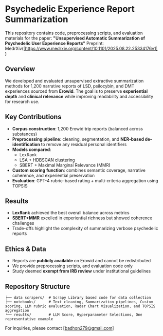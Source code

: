 # Psychedelic Experience Report Summarization

This repository contains code, preprocessing scripts, and evaluation materials for the paper: **"Unsupervised Automatic Summarization of Psychedelic User Experience Reports"**
Preprint: MedrXiv([https://www.medrxiv.org/content/10.1101/2025.08.22.25334176v1])

## Overview

We developed and evaluated unsupervised extractive summarization methods for 1,200 narrative reports of LSD, psilocybin, and DMT experiences sourced from **Erowid**. The goal is to preserve **experiential depth** and **clinical relevance** while improving readability and accessibility for research use.

## Key Contributions

* **Corpus construction**: 1,200 Erowid trip reports (balanced across substances)
* **Preprocessing pipeline**: cleaning, segmentation, and **NER-based de-identification** to remove any residual personal identifiers
* **Models compared**:
   * LexRank
   * LSA + HDBSCAN clustering
   * SBERT + Maximal Marginal Relevance (MMR)
* **Custom scoring function**: combines semantic coverage, narrative coherence, and experiential preservation
* **Evaluation**: GPT-4 rubric-based rating + multi-criteria aggregation using TOPSIS

## Results

* **LexRank** achieved the best overall balance across metrics
* **SBERT+MMR** excelled in experiential richness but showed coherence challenges
* Trade-offs highlight the complexity of summarizing verbose psychedelic reports

## Ethics & Data

* Reports are **publicly available** on Erowid and cannot be redistributed
* We provide preprocessing scripts, and evaluation code only
* Study deemed **exempt from IRB review** under institutional guidelines

## Repository Structure

```
├── data scrapers/  # Scrapy Library based code for data collection
├── notebooks/      # Text cleaning, Summarization pipelines, Custom scoring, LLM rubric evaluation, Radar Chart Visualization, and TOPSIS aggregation
└── results/        # LLM Score, Hyperparameter Selections, One representative example
```


For inquiries, please contact [badhon279@gmail.com]
